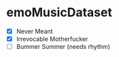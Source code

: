 # emoMusicDataset

- [x] Never Meant
- [x] Irrevocable Motherfucker
- [ ] Bummer Summer (needs rhythm)
